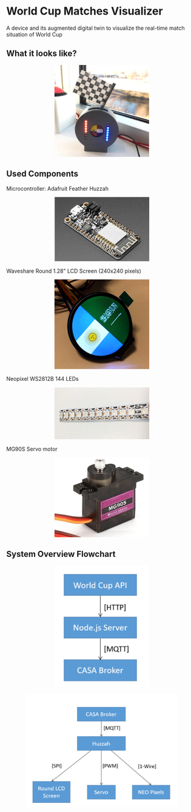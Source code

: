 # World Cup Matches Visualizer
A device and its augmented digital twin to visualize the real-time match situation of World Cup 

## What it looks like?
<p align="center">
<img
src="https://github.com/ucfnnbx/World-Cup-matches-visualizer/blob/main/Assets/Device%20photo.png" width="250">
</p>

## Used Components
Microcontroller: Adafruit Feather Huzzah
<p align="center">
<img
src="https://github.com/ucfnnbx/World-Cup-matches-visualizer/blob/main/Assets/Feather%20Huzzah.png" width="250">
</p>

Waveshare Round 1.28" LCD Screen (240x240 pixels)
<p align="center">
<img
src="https://github.com/ucfnnbx/World-Cup-matches-visualizer/blob/main/Assets/LCD%20screen.png" width="250">
</p>

Neopixel WS2812B 144 LEDs
<p align="center">
<img
src="https://github.com/ucfnnbx/World-Cup-matches-visualizer/blob/main/Assets/Neopixel.png" width="250">
</p>

MG90S Servo motor 
<p align="center">
<img
src="https://github.com/ucfnnbx/World-Cup-matches-visualizer/blob/main/Assets/servo%20motor.png" width="250">
</p>

## System Overview Flowchart
<p align="center">
<img
src="https://github.com/ucfnnbx/World-Cup-matches-visualizer/blob/main/Assets/Overview_1.png" width="250">
</p>

<p align="center">
<img
src="https://github.com/ucfnnbx/World-Cup-matches-visualizer/blob/main/Assets/Overview_2.png" width="400">
</p>
